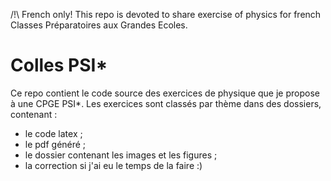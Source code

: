 /!\ French only! This repo is devoted to share exercise of physics for french Classes Préparatoires aux Grandes Ecoles.

# Colles PSI*

Ce repo contient le code source des exercices de physique que je propose à une CPGE PSI*. 
Les exercices sont classés par thème dans des dossiers, contenant : 
- le code latex ;
- le pdf généré ;
- le dossier contenant les images et les figures ;
- la correction si j'ai eu le temps de la faire :)
